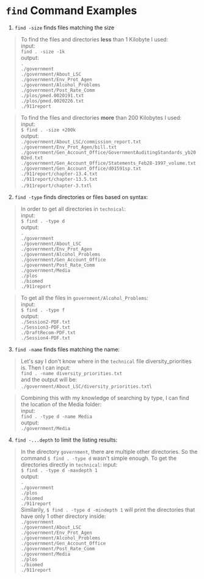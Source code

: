 # `find` Command Examples

1) `find -size` finds files matching the size
> To find the files and directories __less__ than 1 Kilobyte I used:\
input:\
`find . -size -1k`\
output:\
`.`\
`./government`\
`./government/About_LSC`\
`./government/Env_Prot_Agen`\
`./government/Alcohol_Problems`\
`./government/Post_Rate_Comm`\
`./plos/pmed.0020191.txt`\
`./plos/pmed.0020226.txt`\
`./911report`

> To find the files and directories __more__ than 200 Kilobytes I used:\
input:\
`$ find . -size +200k`\
output:\
`./government/About_LSC/commission_report.txt`\
`./government/Env_Prot_Agen/bill.txt`\
`./government/Gen_Account_Office/GovernmentAuditingStandards_yb2002ed.txt`\
`./government/Gen_Account_Office/Statements_Feb28-1997_volume.txt`\
`./government/Gen_Account_Office/d01591sp.txt`\
`./911report/chapter-13.4.txt`\
`./911report/chapter-13.5.txt`\
`./911report/chapter-3.txt`\

2)  `find -type` finds directories or files based on syntax:
> In order to get all directories in `technical`:\
input:\
`$ find . -type d`\
output:\
`.`\
`./government`\
`./government/About_LSC`\
`./government/Env_Prot_Agen`\
`./government/Alcohol_Problems`\
`./government/Gen_Account_Office`\
`./government/Post_Rate_Comm`\
`./government/Media`\
`./plos`\
`./biomed`\
`./911report`

> To get all the files in `government/Alcohol_Problems`:\
input:\
`$ find . -type f`\
output: \
`./Session2-PDF.txt`\
`./Session3-PDF.txt`\
`./DraftRecom-PDF.txt`\
`./Session4-PDF.txt`

3)  `find -name` finds files matching the name:
> Let's say I don't know where in the `technical` file diversity_priorities is. Then I can input:\
`find . -name diversity_priorities.txt`\
and the output will be:\
`./government/About_LSC/diversity_priorities.txt`\

> Combining this with my knowledge of searching by type, I can find the location of the Media folder:\
input:\
`find . -type d -name Media`\
output:\
`./government/Media`

4)  `find -...depth` to limit the listing results:
> In the directory `government`, there are multiple other directories. So the command `$ find . -type d` wasn't simple enough. To get the directories directly in `technical`:
input:\
`$ find . -type d -maxdepth 1`\
output:\
`.`\
`./government`\
`./plos`\
`./biomed`\
`./911report`\
> Similarily, 
`$ find . -type d -mindepth 1` will print the directories that have only 1 other directory inside:\
`./government`\
`./government/About_LSC`\
`./government/Env_Prot_Agen`\
`./government/Alcohol_Problems`\
`./government/Gen_Account_Office`\
`./government/Post_Rate_Comm`\
`./government/Media`\
`./plos`\
`./biomed`\
`./911report`
